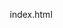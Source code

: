 index.html
 <!DOCTYPE html>
<html lang="ja">
<head>
    <meta charset="UTF-8">
    <meta name="viewport" content="width=device-width, initial-scale=1.0">
    <title>郷土料理科学研究所 - コメント機能付き完全版</title>
    <style>
        * {
            margin: 0;
            padding: 0;
            box-sizing: border-box;
        }
        
        body {
            font-family: 'Helvetica Neue', Arial, 'Hiragino Kaku Gothic ProN', 'Hiragino Sans', Meiryo, sans-serif;
            line-height: 1.6;
            color: #333;
            background: linear-gradient(135deg, #667eea 0%, #764ba2 100%);
            min-height: 100vh;
        }
        
        .container {
            max-width: 1200px;
            margin: 0 auto;
            padding: 0 20px;
        }
        
        header {
            background: rgba(255, 255, 255, 0.95);
            backdrop-filter: blur(10px);
            box-shadow: 0 2px 20px rgba(0, 0, 0, 0.1);
            position: fixed;
            width: 100%;
            top: 0;
            z-index: 1000;
            transition: all 0.3s ease;
        }
        
        nav {
            display: flex;
            justify-content: space-between;
            align-items: center;
            padding: 1rem 0;
        }
        
        .logo {
            font-size: 1.8rem;
            font-weight: bold;
            color: #4a5568;
            text-decoration: none;
        }
        
        .nav-links {
            display: flex;
            list-style: none;
            gap: 2rem;
            align-items: center;
        }
        
        .nav-links a {
            text-decoration: none;
            color: #4a5568;
            font-weight: 500;
            transition: color 0.3s ease;
        }
        
        .nav-links a:hover {
            color: #667eea;
        }
        
        .admin-btn {
            background: linear-gradient(45deg, #667eea, #764ba2);
            color: white;
            padding: 8px 16px;
            border-radius: 20px;
            text-decoration: none;
            font-size: 0.9rem;
            transition: all 0.3s ease;
        }
        
        .admin-btn:hover {
            transform: translateY(-2px);
            box-shadow: 0 5px 15px rgba(0, 0, 0, 0.2);
        }
        
        main {
            margin-top: 80px;
            padding: 2rem 0;
        }
        
        .hero {
            text-align: center;
            padding: 4rem 0;
            color: white;
            margin-bottom: 3rem;
        }
        
        .hero h1 {
            font-size: 3.5rem;
            margin-bottom: 1rem;
            text-shadow: 2px 2px 4px rgba(0, 0, 0, 0.3);
            animation: fadeInUp 1s ease;
        }
        
        .hero p {
            font-size: 1.3rem;
            margin-bottom: 2rem;
            opacity: 0.9;
            animation: fadeInUp 1s ease 0.2s both;
        }
        
        .hero-stats {
            display: flex;
            justify-content: center;
            gap: 3rem;
            margin-top: 2rem;
        }
        
        .hero-stat {
            text-align: center;
        }
        
        .hero-stat-number {
            font-size: 2.5rem;
            font-weight: bold;
            display: block;
        }
        
        .hero-stat-label {
            font-size: 1rem;
            opacity: 0.8;
        }
        
        /* 管理者ダッシュボード */
        .admin-panel {
            display: none;
            background: white;
            border-radius: 20px;
            padding: 2rem;
            margin: 2rem 0;
            box-shadow: 0 10px 40px rgba(0, 0, 0, 0.1);
        }
        
        .admin-tabs {
            display: flex;
            gap: 1rem;
            margin-bottom: 2rem;
            border-bottom: 2px solid #e2e8f0;
            flex-wrap: wrap;
        }
        
        .admin-tab {
            padding: 10px 20px;
            background: none;
            border: none;
            color: #666;
            cursor: pointer;
            font-weight: 500;
            border-bottom: 2px solid transparent;
            transition: all 0.3s ease;
            white-space: nowrap;
        }
        
        .admin-tab.active {
            color: #667eea;
            border-bottom-color: #667eea;
        }
        
        .tab-content {
            display: none;
        }
        
        .tab-content.active {
            display: block;
        }
        
        /* 統計グリッド */
        .stats-grid {
            display: grid;
            grid-template-columns: repeat(auto-fit, minmax(250px, 1fr));
            gap: 1.5rem;
            margin-bottom: 2rem;
        }
        
        .stat-card {
            background: linear-gradient(135deg, #f093fb 0%, #f5576c 100%);
            color: white;
            padding: 1.5rem;
            border-radius: 15px;
            text-align: center;
            transition: transform 0.3s ease;
        }
        
        .stat-card:hover {
            transform: translateY(-5px);
        }
        
        .stat-number {
            font-size: 2rem;
            font-weight: bold;
            margin-bottom: 0.5rem;
        }
        
        /* 成功メッセージ */
        .success-message {
            background: #4CAF50;
            color: white;
            padding: 1rem;
            border-radius: 8px;
            margin: 1rem 0;
            text-align: center;
            display: none;
            animation: slideDown 0.5s ease;
        }
        
        @keyframes slideDown {
            from { opacity: 0; transform: translateY(-20px); }
            to { opacity: 1; transform: translateY(0); }
        }
        
        /* 保存状態インジケーター */
        .save-indicator {
            position: fixed;
            top: 100px;
            right: 20px;
            background: #4CAF50;
            color: white;
            padding: 10px 15px;
            border-radius: 25px;
            font-size: 0.9rem;
            display: none;
            z-index: 1001;
            animation: fadeInRight 0.5s ease;
        }
        
        @keyframes fadeInRight {
            from { opacity: 0; transform: translateX(50px); }
            to { opacity: 1; transform: translateX(0); }
        }
        
        /* フォーム */
        .form-group {
            margin-bottom: 1.5rem;
        }
        
        .form-group label {
            display: block;
            margin-bottom: 0.5rem;
            font-weight: bold;
            color: #4a5568;
        }
        
        .form-group input,
        .form-group textarea,
        .form-group select {
            width: 100%;
            padding: 12px;
            border: 2px solid #e2e8f0;
            border-radius: 8px;
            font-size: 1rem;
            transition: border-color 0.3s ease;
        }
        
        .form-group input:focus,
        .form-group textarea:focus,
        .form-group select:focus {
            outline: none;
            border-color: #667eea;
        }
        
        .form-group textarea {
            min-height: 120px;
            resize: vertical;
        }
        
        .btn {
            padding: 12px 24px;
            border: none;
            border-radius: 8px;
            font-weight: bold;
            cursor: pointer;
            transition: all 0.3s ease;
            margin-right: 1rem;
        }
        
        .btn-primary {
            background: linear-gradient(45deg, #667eea, #764ba2);
            color: white;
        }
        
        .btn-primary:hover {
            transform: translateY(-2px);
            box-shadow: 0 5px 15px rgba(0, 0, 0, 0.2);
        }
        
        .btn-secondary {
            background: #e2e8f0;
            color: #4a5568;
        }
        
        /* 検索セクション */
        .search-section {
            background: white;
            border-radius: 20px;
            padding: 2rem;
            margin: 2rem 0;
            box-shadow: 0 10px 40px rgba(0, 0, 0, 0.1);
        }
        
        .search-header {
            text-align: center;
            margin-bottom: 2rem;
        }
        
        .search-box-container {
            position: relative;
            max-width: 600px;
            margin: 0 auto 2rem;
        }
        
        .search-box {
            width: 100%;
            padding: 15px 20px 15px 50px;
            border: 2px solid #e2e8f0;
            border-radius: 50px;
            font-size: 1rem;
            outline: none;
            transition: all 0.3s ease;
        }
        
        .search-box:focus {
            border-color: #667eea;
            box-shadow: 0 0 0 3px rgba(102, 126, 234, 0.1);
        }
        
        .search-icon {
            position: absolute;
            left: 15px;
            top: 50%;
            transform: translateY(-50%);
            color: #666;
            font-size: 1.2rem;
        }
        
        .filter-buttons {
            display: flex;
            flex-wrap: wrap;
            justify-content: center;
            gap: 0.5rem;
        }
        
        .filter-btn {
            padding: 6px 16px;
            border: 2px solid #667eea;
            background: transparent;
            color: #667eea;
            border-radius: 25px;
            cursor: pointer;
            transition: all 0.3s ease;
            font-size: 0.9rem;
        }
        
        .filter-btn:hover,
        .filter-btn.active {
            background: #667eea;
            color: white;
        }
        
        /* 記事表示 */
        .articles-section {
            background: white;
            border-radius: 20px;
            padding: 3rem;
            margin: 2rem 0;
            box-shadow: 0 10px 40px rgba(0, 0, 0, 0.1);
        }
        
        .section-header {
            text-align: center;
            margin-bottom: 3rem;
        }
        
        .section-title {
            font-size: 2.5rem;
            color: #4a5568;
            margin-bottom: 1rem;
        }
        
        .section-subtitle {
            font-size: 1.1rem;
            color: #666;
        }
        
        .articles-grid {
            display: grid;
            grid-template-columns: repeat(auto-fit, minmax(380px, 1fr));
            gap: 2rem;
        }
        
        .article-card {
            background: white;
            border-radius: 15px;
            overflow: hidden;
            box-shadow: 0 5px 20px rgba(0, 0, 0, 0.1);
            transition: all 0.3s ease;
            cursor: pointer;
            position: relative;
        }
        
        .article-card:hover {
            transform: translateY(-8px);
            box-shadow: 0 20px 40px rgba(0, 0, 0, 0.15);
        }
        
        .article-image {
            height: 220px;
            background: linear-gradient(45deg, #ffeaa7, #fab1a0);
            display: flex;
            align-items: center;
            justify-content: center;
            font-size: 4rem;
            color: white;
            text-shadow: 2px 2px 4px rgba(0, 0, 0, 0.3);
            position: relative;
        }
        
        .article-stats {
            position: absolute;
            top: 10px;
            right: 10px;
            background: rgba(255, 255, 255, 0.9);
            padding: 5px 10px;
            border-radius: 15px;
            font-size: 0.8rem;
            color: #666;
        }
        
        .article-rating {
            position: absolute;
            top: 10px;
            left: 10px;
            background: rgba(255, 255, 255, 0.9);
            padding: 5px 10px;
            border-radius: 15px;
            font-size: 0.8rem;
            color: #ff6b6b;
            font-weight: bold;
        }
        
        .article-content {
            padding: 1.5rem;
        }
        
        .article-meta {
            display: flex;
            justify-content: space-between;
            align-items: center;
            margin-bottom: 1rem;
            font-size: 0.9rem;
            color: #666;
        }
        
        .article-category {
            background: #667eea;
            color: white;
            padding: 3px 10px;
            border-radius: 15px;
            font-size: 0.8rem;
        }
        
        .article-title {
            font-size: 1.3rem;
            font-weight: bold;
            color: #4a5568;
            margin-bottom: 0.8rem;
        }
        
        .article-description {
            color: #666;
            margin-bottom: 1rem;
            line-height: 1.5;
        }
        
        .article-research {
            background: #f8f9ff;
            padding: 1rem;
            border-radius: 10px;
            border-left: 4px solid #667eea;
            margin: 1rem 0;
        }
        
        .research-title {
            font-weight: bold;
            font-size: 0.9rem;
            color: #4a5568;
            margin-bottom: 0.5rem;
        }
        
        .nutrition-section {
            background: #f0f9ff;
            padding: 1rem;
            border-radius: 10px;
            border-left: 4px solid #10b981;
            margin: 1rem 0;
        }
        
        .nutrition-title {
            font-weight: bold;
            font-size: 0.9rem;
            color: #047857;
            margin-bottom: 0.5rem;
        }
        
        .article-footer {
            display: flex;
            justify-content: space-between;
            align-items: center;
            margin-top: 1rem;
            padding-top: 1rem;
            border-top: 1px solid #e2e8f0;
        }
        
        .article-actions {
            display: flex;
            gap: 0.5rem;
        }
        
        .action-btn {
            padding: 5px 12px;
            border: 1px solid #e2e8f0;
            background: white;
            border-radius: 20px;
            cursor: pointer;
            transition: all 0.3s ease;
            font-size: 0.8rem;
        }
        
        .action-btn:hover {
            background: #f8f9ff;
            border-color: #667eea;
        }
        
        .comments-count {
            color: #667eea;
            font-size: 0.9rem;
            font-weight: bold;
        }
        
        /* モーダル */
        .modal {
            display: none;
            position: fixed;
            z-index: 2000;
            left: 0;
            top: 0;
            width: 100%;
            height: 100%;
            background-color: rgba(0, 0, 0, 0.8);
            backdrop-filter: blur(5px);
        }
        
        .modal-content {
            background-color: white;
            margin: 2% auto;
            padding: 0;
            border-radius: 20px;
            width: 90%;
            max-width: 800px;
            max-height: 90vh;
            overflow-y: auto;
            position: relative;
            animation: modalFadeIn 0.3s ease;
        }
        
        .modal-header {
            background: linear-gradient(135deg, #667eea 0%, #764ba2 100%);
            color: white;
            padding: 2rem;
            border-radius: 20px 20px 0 0;
            position: relative;
        }
        
        .modal-body {
            padding: 2rem;
        }
        
        .close {
            position: absolute;
            right: 1rem;
            top: 1rem;
            font-size: 2rem;
            cursor: pointer;
            color: white;
            transition: color 0.3s ease;
        }
        
        .close:hover {
            color: #ddd;
        }
        
        /* コメントセクション */
        .comments-section {
            margin-top: 2rem;
            padding-top: 2rem;
            border-top: 2px solid #e2e8f0;
        }
        
        .comment-form {
            background: #f8f9ff;
            padding: 1.5rem;
            border-radius: 15px;
            margin-bottom: 2rem;
        }
        
        .comment-form h4 {
            margin-bottom: 1rem;
            color: #4a5568;
        }
        
        .comment-input-group {
            margin-bottom: 1rem;
        }
        
        .comment-input-group input,
        .comment-input-group textarea {
            width: 100%;
            padding: 12px;
            border: 2px solid #e2e8f0;
            border-radius: 8px;
            margin-bottom: 0.5rem;
        }
        
        .comment-input-group textarea {
            min-height: 100px;
            resize: vertical;
        }
        
        .comment-input-group input:focus,
        .comment-input-group textarea:focus {
            outline: none;
            border-color: #667eea;
        }
        
        .comments-list {
            space: 1rem;
        }
        
        .comment {
            background: #f9f9f9;
            padding: 1rem;
            border-radius: 10px;
            margin-bottom: 1rem;
            border-left: 4px solid #667eea;
        }
        
        .comment-header {
            display: flex;
            justify-content: space-between;
            margin-bottom: 0.5rem;
        }
        
        .comment-author {
            font-weight: bold;
            color: #4a5568;
        }
        
        .comment-date {
            color: #666;
            font-size: 0.9rem;
        }
        
        .comment-text {
            color: #555;
            line-height: 1.5;
        }
        
        /* レスポンシブ */
        @media (max-width: 768px) {
            .hero h1 {
                font-size: 2.5rem;
            }
            
            .hero-stats {
                flex-direction: column;
                gap: 1rem;
            }
            
            .nav-links {
                flex-direction: column;
                gap: 1rem;
            }
            
            .admin-tabs {
                flex-direction: column;
            }
            
            .articles-grid {
                grid-template-columns: 1fr;
            }
            
            .modal-content {
                width: 95%;
                margin: 5% auto;
            }
        }
        
        @keyframes fadeInUp {
            from {
                opacity: 0;
                transform: translateY(30px);
            }
            to {
                opacity: 1;
                transform: translateY(0);
            }
        }
        
        @keyframes modalFadeIn {
            from {
                opacity: 0;
                transform: scale(0.7);
            }
            to {
                opacity: 1;
                transform: scale(1);
            }
        }
        
        /* 特別バッジ */
        .research-badge {
            background: linear-gradient(45deg, #11998e, #38ef7d);
            color: white;
            padding: 3px 8px;
            border-radius: 12px;
            font-size: 0.7rem;
            font-weight: bold;
            margin-left: 0.5rem;
        }
        
        .auto-save-badge {
            background: linear-gradient(45deg, #667eea, #764ba2);
            color: white;
            padding: 3px 8px;
            border-radius: 12px;
            font-size: 0.7rem;
            font-weight: bold;
            margin-left: 0.5rem;
        }
        
        .comment-badge {
            background: linear-gradient(45deg, #ff6b6b, #ee5a24);
            color: white;
            padding: 3px 8px;
            border-radius: 12px;
            font-size: 0.7rem;
            font-weight: bold;
            margin-left: 0.5rem;
        }
    </style>
</head>
<body>
    <header>
        <nav class="container">
            <a href="#" class="logo">🧬 郷土料理科学研究所</a>
            <ul class="nav-links">
                <li><a href="#home">ホーム</a></li>
                <li><a href="#articles">論文・記事</a></li>
                <li><a href="#search">検索</a></li>
                <li><a href="#" class="admin-btn" onclick="toggleAdminPanel()">📊 管理画面</a></li>
            </ul>
        </nav>
    </header>

    <!-- 自動保存インジケーター -->
    <div class="save-indicator" id="saveIndicator">
        ✅ 記事が自動保存されました
    </div>

    <main class="container">
        <section id="home" class="hero">
            <h1>🔬 郷土料理科学研究所</h1>
            <p>論文・統計データに基づく科学的郷土料理研究プラットフォーム</p>
            <div class="hero-stats">
                <div class="hero-stat">
                    <span class="hero-stat-number" id="heroViews">1</span>
                    <span class="hero-stat-label">総研究閲覧数</span>
                </div>
                <div class="hero-stat">
                    <span class="hero-stat-number" id="heroPapers">0</span>
                    <span class="hero-stat-label">投稿論文数</span>
                </div>
                <div class="hero-stat">
                    <span class="hero-stat-number" id="heroComments">0</span>
                    <span class="hero-stat-label">コメント数</span>
                </div>
            </div>
        </section>

        <!-- 管理者パネル -->
        <section class="admin-panel" id="adminPanel">
            <div class="admin-tabs">
                <button class="admin-tab active" onclick="switchTab('create')">✏️ 記事投稿</button>
                <button class="admin-tab" onclick="switchTab('analytics')">📊 分析</button>
                <button class="admin-tab" onclick="switchTab('manage')">📝 管理</button>
                <button class="admin-tab" onclick="switchTab('backup')">💾 バックアップ</button>
            </div>

            <!-- 記事投稿タブ -->
            <div id="create-tab" class="tab-content active">
                <h3>✏️ 新しい研究記事を投稿 <span class="auto-save-badge">自動保存</span><span class="comment-badge">コメント機能</span></h3>
                
                <div class="success-message" id="successMessage">
                    🎉 記事が正常に投稿・保存されました！
                </div>
                
                <form id="articleForm">
                    <div class="form-group">
                        <label for="title">記事タイトル *</label>
                        <input type="text" id="title" name="title" placeholder="例：味噌の発酵過程における機能性成分の変化" required>
                    </div>
                    
                    <div class="form-group">
                        <label for="region">対象地域</label>
                        <select id="region" name="region">
                            <option value="全国">全国</option>
                            <option value="北海道">北海道</option>
                            <option value="東北">東北</option>
                            <option value="関東">関東</option>
                            <option value="中部">中部</option>
                            <option value="関西">関西</option>
                            <option value="中国">中国</option>
                            <option value="四国">四国</option>
                            <option value="九州">九州</option>
                        </select>
                    </div>
                    
                    <div class="form-group">
                        <label for="emoji">料理アイコン</label>
                        <input type="text" id="emoji" name="emoji" placeholder="🍲" maxlength="2">
                    </div>
                    
                    <div class="form-group">
                        <label for="description">研究概要 *</label>
                        <textarea id="description" name="description" placeholder="この研究の目的、方法、主要な発見について簡潔に説明してください..." required></textarea>
                    </div>
                    
                    <div class="form-group">
                        <label for="findings">主要な発見 *</label>
                        <textarea id="findings" name="findings" placeholder="研究で得られた主要な結果、科学的知見について説明してください..." required></textarea>
                    </div>
                    
                    <div class="form-group">
                        <label for="nutrition">栄養・成分データ</label>
                        <textarea id="nutrition" name="nutrition" placeholder="例：タンパク質: 18.5g/100g, ビタミンB1: 0.8mg/100g, 食物繊維: 3.2g/100g"></textarea>
                    </div>
                    
                    <button type="submit" class="btn btn-primary">📝 研究記事を投稿・自動保存</button>
                    <button type="button" class="btn btn-secondary" onclick="clearForm()">🗑️ クリア</button>
                </form>
            </div>

            <!-- 分析タブ -->
            <div id="analytics-tab" class="tab-content">
                <h3>📈 サイト統計</h3>
                <div class="stats-grid">
                    <div class="stat-card">
                        <div class="stat-number" id="totalUsers">1</div>
                        <div>総ユーザー数</div>
                    </div>
                    <div class="stat-card">
                        <div class="stat-number" id="dailyUsers">1</div>
                        <div>本日の訪問者</div>
                    </div>
                    <div class="stat-card">
                        <div class="stat-number" id="totalArticles">0</div>
                        <div>保存済み記事数</div>
                    </div>
                    <div class="stat-card">
                        <div class="stat-number" id="totalCommentsCount">0</div>
                        <div>総コメント数</div>
                    </div>
                </div>
                <p style="text-align: center; color: #666; margin-top: 2rem;">
                    📝 記事投稿・コメント投稿で統計データが自動更新されます
                </p>
            </div>

            <!-- 管理タブ -->
            <div id="manage-tab" class="tab-content">
                <h3>📝 記事管理 <span class="auto-save-badge">自動保存中</span></h3>
                <div id="articleList">
                    <p style="text-align: center; color: #666; margin: 2rem 0;" id="noArticlesMessage">
                        まだ記事が投稿されていません。<br>
                        「✏️ 記事投稿」タブから最初の記事を投稿してみましょう！
                    </p>
                </div>
            </div>

            <!-- バックアップタブ -->
            <div id="backup-tab" class="tab-content">
                <h3>💾 データバックアップ・復元</h3>
                
                <div style="background: #f8f9ff; padding: 1.5rem; border-radius: 15px; margin: 1rem 0; border-left: 4px solid #667eea;">
                    <h4>📊 現在保存されているデータ</h4>
                    <p>投稿された記事データとコメントは自動的にブラウザに保存されています。</p>
                    <div style="background: #fff; padding: 1rem; border-radius: 8px; margin-top: 1rem; border: 1px solid #e2e8f0; font-family: monospace; font-size: 0.9rem; max-height: 200px; overflow-y: auto;" id="backupData">
                        記事データがここに表示されます...
                    </div>
                    <button class="btn btn-primary" onclick="exportData()">📥 データをダウンロード</button>
                    <button class="btn btn-secondary" onclick="clearAllData()">🗑️ 全データクリア</button>
                </div>
            </div>
        </section>

        <!-- 検索セクション -->
        <section id="search" class="search-section">
            <div class="search-header">
                <h2>🔍 研究検索</h2>
                <p>投稿された論文・記事から検索</p>
            </div>
            
            <div class="search-box-container">
                <div class="search-icon">🔍</div>
                <input type="text" class="search-box" placeholder="研究内容、栄養成分、キーワードで検索..." id="searchInput">
            </div>
            
            <div class="filter-buttons">
                <button class="filter-btn active" data-filter="all">すべて</button>
                <button class="filter-btn" data-filter="東北">東北</button>
                <button class="filter-btn" data-filter="関東">関東</button>
                <button class="filter-btn" data-filter="中部">中部</button>
                <button class="filter-btn" data-filter="関西">関西</button>
                <button class="filter-btn" data-filter="九州">九州</button>
            </div>
        </section>

        <!-- 記事一覧セクション -->
        <section id="articles" class="articles-section">
            <div class="section-header">
                <h2 class="section-title">📚 研究記事</h2>
                <p class="section-subtitle">科学的根拠に基づく郷土料理研究 - コメント機能付き</p>
            </div>
            
            <div class="articles-grid" id="articlesGrid">
                <!-- 記事が投稿されると自動的にここに表示されます -->
            </div>
        </section>
    </main>

    <footer style="background: rgba(0, 0, 0, 0.8); color: white; text-align: center; padding: 2rem 0; margin-top: 3rem;">
        <div class="container">
            <p>&copy; 2025 郷土料理科学研究所 - コメント機能付き研究プラットフォーム</p>
            <p>🧪 記事・コメントは自動的に保存され、読者と研究者が交流できます</p>
        </div>
    </footer>

    <!-- 記事詳細モーダル -->
    <div id="articleModal" class="modal">
        <div class="modal-content">
            <div class="modal-header">
                <span class="close">&times;</span>
                <div id="modalTitle"></div>
            </div>
            <div class="modal-body">
                <div id="modalContent"></div>
             
            </div<script src="https://giscus.app/client.js"
        data-repo="a2shinn/scientific-local-cuisine"
        data-repo-id="R_kgDOPhfkSQ"
        data-category="General"
        data-category-id="DIC_kwDOPhfkSc4Cuekx"
        data-mapping="pathname"
        data-strict="0"
        data-reactions-enabled="1"
        data-emit-metadata="1"
        data-input-position="top"
        data-theme="preferred_color_scheme"
        data-lang="ja"
        data-loading="lazy"
        crossorigin="anonymous"
        async>
</script>>
        </div>
    </div>

    <script>
        // 記事データを保存するためのオブジェクト
        const articleStorage = {
            save: function(articles) {
                try {
                    const data = JSON.stringify(articles);
                    localStorage.setItem('research_articles', data);
                    localStorage.setItem('last_save_time', new Date().toISOString());
                    this.showSaveIndicator();
                    return true;
                } catch (error) {
                    console.error('保存エラー:', error);
                    return false;
                }
            },
            
            load: function() {
                try {
                    const data = localStorage.getItem('research_articles');
                    return data ? JSON.parse(data) : [];
                } catch (error) {
                    console.error('読み込みエラー:', error);
                    return [];
                }
            },
            
            showSaveIndicator: function() {
                const indicator = document.getElementById('saveIndicator');
                indicator.style.display = 'block';
                setTimeout(() => {
                    indicator.style.display = 'none';
                }, 3000);
            }
        };

        // グローバル変数
        let articles = [];
        let currentArticleIndex = -1;

        // 初期化
        document.addEventListener('DOMContentLoaded', function() {
            loadSavedArticles();
            updateStatistics();
            setupEventListeners();
            updateBackupDisplay();
        });

        // 保存された記事を読み込み
        function loadSavedArticles() {
            articles = articleStorage.load();
            displayArticles();
            updateStatistics();
        }

        // 記事を表示
        function displayArticles() {
            const articlesGrid = document.getElementById('articlesGrid');
            
            if (articles.length === 0) {
                articlesGrid.innerHTML = `
                    <div style="text-align: center; color: #666; padding: 3rem; grid-column: 1/-1;">
                        <h3>📝 最初の記事を投稿してみましょう！</h3>
                        <p>管理画面の「✏️ 記事投稿」から研究記事を追加できます</p>
                        <button class="btn btn-primary" onclick="toggleAdminPanel()" style="margin-top: 1rem;">
                            📊 管理画面を開く
                        </button>
                    </div>
                `;
                return;
            }
            
            articlesGrid.innerHTML = '';
            
            articles.forEach((article, index) => {
                const articleCard = createArticleCard(article, index);
                articlesGrid.appendChild(articleCard);
            });
        }

        // 記事カードを作成
        function createArticleCard(article, index) {
            const card = document.createElement('div');
            card.className = 'article-card';
            card.setAttribute('data-region', article.region);
            
            const commentsCount = article.comments ? article.comments.length : 0;
            
            card.innerHTML = `
                <div class="article-image">${article.emoji || '📄'}
                    <div class="article-rating">⭐ ${article.rating || 5.0}</div>
                    <div class="article-stats">👁️ ${article.views || 1} 💬 ${commentsCount}</div>
                </div>
                <div class="article-content">
                    <div class="article-meta">
                        <span class="article-category">研究記事</span>
                        <span>${article.dateCreated}</span>
                    </div>
                    <h3 class="article-title">${article.title}<span class="research-badge">コメント可</span></h3>
                    <p class="article-description">${article.description}</p>
                    <div class="article-research">
                        <div class="research-title">🔬 主要な科学的知見</div>
                        <p>${article.findings}</p>
                    </div>
                    ${article.nutrition ? `
                    <div class="nutrition-section">
                        <div class="nutrition-title">🧪 栄養・成分データ</div>
                        <p>${article.nutrition}</p>
                    </div>
                    ` : ''}
                    <div class="article-footer">
                        <div class="article-actions">
                            <button class="action-btn" onclick="editArticle(${index})">✏️ 編集</button>
                            <button class="action-btn" onclick="deleteArticle(${index})">🗑️ 削除</button>
                        </div>
                        <div class="comments-count" onclick="showArticleModal(${index})">💬 ${commentsCount}件のコメント</div>
                    </div>
                </div>
            `;
            
            // カード全体クリックでモーダル表示
            card.addEventListener('click', function(e) {
                // 編集・削除ボタンをクリックした場合はモーダルを開かない
                if (!e.target.classList.contains('action-btn')) {
                    showArticleModal(index);
                }
            });
            
            return card;
        }

        // 記事詳細モーダル表示
        function showArticleModal(index) {
            const article = articles[index];
            if (!article) return;
            
            currentArticleIndex = index;
            
            const modal = document.getElementById('articleModal');
            const modalTitle = document.getElementById('modalTitle');
            const modalContent = document.getElementById('modalContent');
            
            modalTitle.innerHTML = `<h2>${article.title}</h2>`;
            
            modalContent.innerHTML = `
                <div class="article-meta" style="margin-bottom: 1rem;">
                    <span class="article-category">研究記事</span>
                    <span>地域: ${article.region} | 投稿日: ${article.dateCreated}</span>
                </div>
                <div style="margin-bottom: 2rem;">
                    <h3>📋 研究概要</h3>
                    <p style="line-height: 1.6;">${article.description}</p>
                </div>
                <div style="margin-bottom: 2rem;">
                    <h3>🔬 主要な科学的知見</h3>
                    <p style="line-height: 1.6;">${article.findings}</p>
                </div>
                ${article.nutrition ? `
                <div style="margin-bottom: 2rem;">
                    <h3>🧪 栄養・成分データ</h3>
                    <p style="line-height: 1.6; background: #f0f9ff; padding: 1rem; border-radius: 8px;">${article.nutrition}</p>
                </div>
                ` : ''}
                <div style="background: #f8f9ff; padding: 1rem; border-radius: 8px; margin-bottom: 1rem;">
                    <h4>📊 記事統計</h4>
                    <p>閲覧数: ${article.views || 1} | コメント: ${article.comments ? article.comments.length : 0}件 | 評価: ⭐${article.rating || 5.0}</p>
                </div>
            `;
            
            // コメントを表示
            displayComments(article.comments || []);
            
            modal.style.display = 'block';
            document.body.style.overflow = 'hidden';
            
            // 閲覧数を増加
            updateViewCount(index);
        }

        // コメント表示
        function displayComments(comments) {
            const commentsList = document.getElementById('commentsList');
            
            if (comments.length === 0) {
                commentsList.innerHTML = `
                    <p style="text-align: center; color: #666; margin: 2rem 0;">
                        まだコメントがありません。最初のコメントを投稿してみましょう！
                    </p>
                `;
                return;
            }
            
            commentsList.innerHTML = comments.map(comment => `
                <div class="comment">
                    <div class="comment-header">
                        <div class="comment-author">${comment.author}</div>
                        <div class="comment-date">${comment.date}</div>
                    </div>
                    <div class="comment-text">${comment.text}</div>
                </div>
            `).join('');
        }

        // コメント追加
        function addComment() {
            const authorInput = document.getElementById('commentAuthor');
            const textInput = document.getElementById('commentText');
            
            const author = authorInput.value.trim();
            const text = textInput.value.trim();
            
            if (!author || !text) {
                alert('お名前とコメント内容を入力してください。');
                return;
            }
            
            if (currentArticleIndex === -1) return;
            
            const newComment = {
                id: Date.now(),
                author: author,
                text: text,
                date: new Date().toLocaleString('ja-JP'),
                timestamp: new Date().toISOString()
            };
            
            // 記事にコメントを追加
            if (!articles[currentArticleIndex].comments) {
                articles[currentArticleIndex].comments = [];
            }
            articles[currentArticleIndex].comments.push(newComment);
            
            // データを保存
            articleStorage.save(articles);
            
            // 表示を更新
            displayComments(articles[currentArticleIndex].comments);
            displayArticles();
            updateStatistics();
            
            // フォームをクリア
            authorInput.value = '';
            textInput.value = '';
            
            alert('💬 コメントが投稿されました！');
        }

        // イベントリスナーの設定
        function setupEventListeners() {
            // 記事投稿フォーム
            document.getElementById('articleForm').addEventListener('submit', function(e) {
                e.preventDefault();
                handleArticleSubmission();
            });

            // 検索機能
            document.getElementById('searchInput').addEventListener('input', function() {
                filterArticles();
            });

            // フィルターボタン
            document.querySelectorAll('.filter-btn').forEach(btn => {
                btn.addEventListener('click', function() {
                    toggleFilter(this);
                    filterArticles();
                });
            });

            // モーダル閉じる
            document.querySelector('.close').addEventListener('click', closeModal);
            window.addEventListener('click', function(event) {
                const modal = document.getElementById('articleModal');
                if (event.target === modal) {
                    closeModal();
                }
            });
        }
// 記事投稿処理（修正版）
async function handleArticleSubmission() {
    const formData = new FormData(document.getElementById('articleForm'));
    
    const airtableData = {
        records: [{
            fields: {
                Title: formData.get('title'),
                Category: formData.get('category'),
                Region: formData.get('region'),
                Description: formData.get('description'),
                Methodology: formData.get('methodology'),
                Findings: formData.get('findings'),
                Nutrition: formData.get('nutrition'),
                Citations: formData.get('citations'),
                DateCreated: new Date().toISOString().split('T')[0],
                Emoji: formData.get('emoji')
            }
        }]
    };

    try {
        const response = await fetch('https://api.airtable.com/v0/appvr7QVuqnAHHc41/Articles', {
            method: 'POST',
            headers: {
                'Authorization': 'Bearer patyv6TUbEZKB04Vj.58dc9f613796ad95ca20b1a869321630fef6be0b2cc4ba9359c509a54cb031dd',
                'Content-Type': 'application/json'
            },
            body: JSON.stringify(airtableData)
        });

        if (response.ok) {
            alert('記事が正常に投稿されました。全員が閲覧できます。');
            clearForm();
            loadArticlesFromAirtable(); // 記事一覧を更新
        } else {
            throw new Error('投稿に失敗しました');
        }
    } catch (error) {
        alert('投稿中にエラーが発生しました');
        console.error('Error:', error);
    }
}

// Airtableから記事を読み込む
async function loadArticlesFromAirtable() {
    try {
        const response = await fetch('https://api.airtable.com/v0/appvr7QVuqnAHHc41/Articles?sort[0][field]=DateCreated&sort[0][direction]=desc', {
            headers: {
                'Authorization': 'Bearer patyv6TUbEZKB04Vj.58dc9f613796ad95ca20b1a869321630fef6be0b2cc4ba9359c509a54cb031dd'
            }
        });
        
        if (response.ok) {
            const data = await response.json();
            displayAirtableArticles(data.records);
        } else {
            console.error('記事の読み込みに失敗しました');
        }
    } catch (error) {
        console.error('エラー:', error);
    }
}

// Airtableの記事をサイトに表示
function displayAirtableArticles(records) {
    const articlesGrid = document.getElementById('articlesGrid');
    articlesGrid.innerHTML = ''; // 既存の記事をクリア
    
    records.forEach(record => {
        const fields = record.fields;
        const articleCard = document.createElement('div');
        articleCard.className = 'article-card';
        articleCard.setAttribute('data-category', fields.Category || '');
        articleCard.setAttribute('data-region', fields.Region || '');
        articleCard.setAttribute('data-rating', '4.5');
        
        articleCard.innerHTML = `
            <div class="article-image">${fields.Emoji || '🍲'}
                <div class="article-rating">⭐ 4.5</div>
                <div class="article-stats">👁️ 0 💬 0</div>
            </div>
            <div class="article-content">
                <div class="article-meta">
                    <span class="article-category">${fields.Category || '未分類'}</span>
                    <span>${formatDate(fields.DateCreated)}</span>
                </div>
                <h3 class="article-title">${fields.Title}<span class="research-badge">新着</span></h3>
                <p class="article-description">${fields.Description || ''}</p>
                <div class="article-research">
                    <div class="research-title">🔬 主要な科学的知見</div>
                    <p>${fields.Findings || ''}</p>
                    <div class="research-citation">出典: ${fields.Citations || ''}</div>
                </div>
                <div class="article-footer">
                    <div class="article-actions">
                        <button class="action-btn" onclick="toggleFavorite(this)">❤️ お気に入り</button>
                        <button class="action-btn" onclick="shareArticle(this)">📤 シェア</button>
                    </div>
                    <div class="comments-count">💬 0件のコメント</div>
                </div>
            </div>
        `;
        
        articlesGrid.appendChild(articleCard);
        
        // クリックイベントを追加
        articleCard.addEventListener('click', function() {
            showArticleModal(this);
        });
    });
}

// 日付フォーマット関数
function formatDate(dateString) {
    if (!dateString) return '不明';
    return new Date(dateString).toLocaleDateString('ja-JP');
}

        // 統計更新
        function updateStatistics() {
            const totalComments = articles.reduce((sum, article) => sum + (article.comments ? article.comments.length : 0), 0);
            
            document.getElementById('heroPapers').textContent = articles.length;
            document.getElementById('totalArticles').textContent = articles.length;
            document.getElementById('heroComments').textContent = totalComments;
            document.getElementById('totalCommentsCount').textContent = totalComments;
            
            const totalViews = articles.reduce((sum, article) => sum + (article.views || 1), 0);
            document.getElementById('heroViews').textContent = totalViews;
        }

        // 閲覧数更新
        function updateViewCount(index) {
            if (articles[index]) {
                articles[index].views = (articles[index].views || 1) + 1;
                articleStorage.save(articles);
                updateStatistics();
            }
        }

        // 記事管理画面更新
        function updateArticleManagement() {
            const articleList = document.getElementById('articleList');
            const noArticlesMessage = document.getElementById('noArticlesMessage');
            
            if (articles.length === 0) {
                if (noArticlesMessage) {
                    noArticlesMessage.style.display = 'block';
                }
                return;
            }
            
            if (noArticlesMessage) {
                noArticlesMessage.style.display = 'none';
            }
            
            articleList.innerHTML = articles.map((article, index) => {
                const commentsCount = article.comments ? article.comments.length : 0;
                return `
                    <div class="article-item" style="border: 1px solid #e2e8f0; padding: 1rem; margin: 1rem 0; border-radius: 8px;">
                        <h4>${article.title} <span style="color: #667eea;">(閲覧数: ${article.views || 1}, コメント: ${commentsCount}件)</span></h4>
                        <p>地域: ${article.region} | 投稿日: ${article.dateCreated}</p>
                        <button class="btn btn-primary" onclick="editArticle(${index})">✏️ 編集</button>
                        <button class="btn btn-secondary" onclick="deleteArticle(${index})">🗑️ 削除</button>
                        <button class="btn btn-primary" onclick="showArticleModal(${index})" style="background: #10b981;">💬 コメント確認</button>
                    </div>
                `;
            }).join('');
        }

        // 記事編集
        function editArticle(index) {
            const article = articles[index];
            if (!article) return;
            
            // フォームに記事データを設定
            document.getElementById('title').value = article.title;
            document.getElementById('region').value = article.region;
            document.getElementById('emoji').value = article.emoji || '';
            document.getElementById('description').value = article.description;
            document.getElementById('findings').value = article.findings;
            document.getElementById('nutrition').value = article.nutrition || '';
            
            // 記事投稿タブに切り替え
            switchTab('create');
            toggleAdminPanel();
            
            // 元の記事を削除（編集のため）
            articles.splice(index, 1);
            articleStorage.save(articles);
            displayArticles();
            updateStatistics();
            updateArticleManagement();
            
            alert('📝 記事データをフォームに読み込みました。編集して再投稿してください。');
        }

        // 記事削除
        function deleteArticle(index) {
            const article = articles[index];
            if (!article) return;
            
            const commentsCount = article.comments ? article.comments.length : 0;
            const confirmMessage = commentsCount > 0 
                ? `🗑️ 「${article.title}」を削除してもよろしいですか？\n※ ${commentsCount}件のコメントも一緒に削除されます。`
                : `🗑️ 「${article.title}」を削除してもよろしいですか？`;
            
            if (confirm(confirmMessage)) {
                articles.splice(index, 1);
                articleStorage.save(articles);
                displayArticles();
                updateStatistics();
                updateArticleManagement();
                alert('✅ 記事が削除されました。');
            }
        }

        // データエクスポート
        function exportData() {
            const totalComments = articles.reduce((sum, article) => sum + (article.comments ? article.comments.length : 0), 0);
            
            const data = {
                articles: articles,
                exportDate: new Date().toISOString(),
                totalArticles: articles.length,
                totalComments: totalComments,
                version: '2.0'
            };
            
            const blob = new Blob([JSON.stringify(data, null, 2)], { type: 'application/json' });
            const url = URL.createObjectURL(blob);
            const a = document.createElement('a');
            a.href = url;
            a.download = `research_articles_with_comments_${new Date().toISOString().split('T')[0]}.json`;
            document.body.appendChild(a);
            a.click();
            document.body.removeChild(a);
            URL.revokeObjectURL(url);
            
            alert('📥 記事データ（コメント含む）がダウンロードされました！');
        }

        // バックアップ表示更新
        function updateBackupDisplay() {
            const backupData = document.getElementById('backupData');
            if (articles.length > 0) {
                const summary = {
                    記事数: articles.length,
                    総コメント数: articles.reduce((sum, article) => sum + (article.comments ? article.comments.length : 0), 0),
                    最新記事: articles[0] ? articles[0].title : 'なし',
                    最終更新: new Date().toLocaleString('ja-JP')
                };
                backupData.textContent = JSON.stringify(summary, null, 2);
            } else {
                backupData.textContent = '保存された記事データはまだありません。';
            }
        }

        // 全データクリア
        function clearAllData() {
            if (confirm('⚠️ 全ての記事データとコメントを削除してもよろしいですか？この操作は取り消せません。')) {
                if (confirm('🚨 本当に削除しますか？バックアップは取得済みですか？')) {
                    localStorage.removeItem('research_articles');
                    localStorage.removeItem('last_save_time');
                    articles = [];
                    displayArticles();
                    updateStatistics();
                    updateArticleManagement();
                    updateBackupDisplay();
                    alert('✅ 全データが削除されました。');
                }
            }
        }

        // モーダル閉じる
        function closeModal() {
            const modal = document.getElementById('articleModal');
            modal.style.display = 'none';
            document.body.style.overflow = 'auto';
            currentArticleIndex = -1;
        }

        // フィルター切り替え
        function toggleFilter(button) {
            const parentSection = button.closest('.filter-buttons');
            if (parentSection) {
                parentSection.querySelectorAll('.filter-btn').forEach(btn => {
                    btn.classList.remove('active');
                });
            }
            button.classList.add('active');
        }

        // 記事フィルタリング
        function filterArticles() {
            const searchTerm = document.getElementById('searchInput').value.toLowerCase();
            const activeFilter = document.querySelector('.filter-btn.active').getAttribute('data-filter');
            
            const articleCards = document.querySelectorAll('.article-card');
            
            articleCards.forEach(card => {
                const matchesSearch = searchTerm === '' || 
                    card.textContent.toLowerCase().includes(searchTerm);
                
                const matchesRegion = activeFilter === 'all' || 
                    card.getAttribute('data-region') === activeFilter;
                
                if (matchesSearch && matchesRegion) {
                    card.style.display = 'block';
                } else {
                    card.style.display = 'none';
                }
            });
        }

        // 管理者パネルの表示切替
        function toggleAdminPanel() {
            const panel = document.getElementById('adminPanel');
            panel.style.display = panel.style.display === 'none' ? 'block' : 
                                 panel.style.display === 'block' ? 'none' : 'block';
        }

        // タブの切り替え
        function switchTab(tabName) {
            const tabs = document.querySelectorAll('.tab-content');
            tabs.forEach(tab => tab.classList.remove('active'));
            
            const buttons = document.querySelectorAll('.admin-tab');
            buttons.forEach(btn => btn.classList.remove('active'));
            
            document.getElementById(tabName + '-tab').classList.add('active');
            event.target.classList.add('active');
            
            // タブが選択された場合の処理
            if (tabName === 'manage') {
                updateArticleManagement();
            } else if (tabName === 'backup') {
                updateBackupDisplay();
            }
        }

        // フォームクリア
        function clearForm() {
            document.getElementById('articleForm').reset();
        }

        // スムーズスクロール
        document.querySelectorAll('a[href^="#"]').forEach(anchor => {
            anchor.addEventListener('click', function (e) {
                e.preventDefault();
                const target = document.querySelector(this.getAttribute('href'));
                if (target) {
                    target.scrollIntoView({
                        behavior: 'smooth',
                        block: 'start'
                    });
                }
            });
        });

        // 初期表示で記事管理リストを更新
        setTimeout(() => {
            updateArticleManagement();
            updateBackupDisplay();
        }, 1000);
    </script>
</body>
</html>
